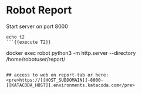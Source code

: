 # Robot Report



Start server on port 8000
```
echo t2
```{{execute T2}}

```
docker exec robot python3 -m http.server --directory /home/robotuser/report/
```{{execute T2}}

## access to web on report-tab or here: 
<pre>https://[[HOST_SUBDOMAIN]]-8000-[[KATACODA_HOST]].environments.katacoda.com</pre>